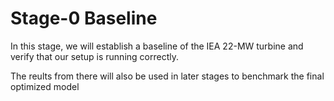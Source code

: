 # Stage-0 Baseline

In this stage, we will establish a baseline of the IEA 22-MW turbine and verify that our setup is running correctly.

The reults from there will also be used in later stages to benchmark the final optimized model